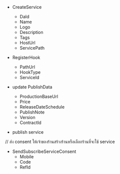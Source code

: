 - CreateService
    - DaId
    - Name
    - Logo
    - Description
    - Tags
    - HostUrl
    - ServicePath

- RegisterHook
    - PathUrl
    - HookType
    - ServiceId






- update PublishData
    - ProductionBaseUrl
    - Price
    - ReleaseDateSchedule
    - PublishNote
    - Version
    - ContractId

- publish service






// ส่ง consent ให้เจ้าของร้านสร้างร้านหรือเลือกร้านที่จะใช้ service
- SendSubscribeServiceConsent
    - Mobile
    - Code
    - RefId